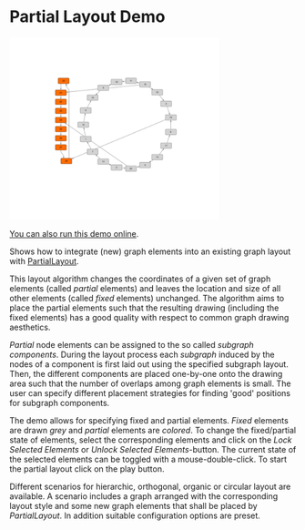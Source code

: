 # Partial Layout Demo

<img src="../../resources/image/partiallayout.png" alt="demo-thumbnail" height="320"/>

[You can also run this demo online](https://live.yworks.com/demos/layout/partial/index.html).

Shows how to integrate (new) graph elements into an existing graph layout with [PartialLayout](https://docs.yworks.com/yfileshtml/#/api/PartialLayout).

This layout algorithm changes the coordinates of a given set of graph elements (called _partial_ elements) and leaves the location and size of all other elements (called _fixed_ elements) unchanged. The algorithm aims to place the partial elements such that the resulting drawing (including the fixed elements) has a good quality with respect to common graph drawing aesthetics.

_Partial_ node elements can be assigned to the so called _subgraph components_. During the layout process each _subgraph_ induced by the nodes of a component is first laid out using the specified subgraph layout. Then, the different components are placed one-by-one onto the drawing area such that the number of overlaps among graph elements is small. The user can specify different placement strategies for finding 'good' positions for subgraph components.

The demo allows for specifying fixed and partial elements. _Fixed_ elements are drawn _grey_ and _partial_ elements are _colored_. To change the fixed/partial state of elements, select the corresponding elements and click on the _Lock Selected Elements_ or _Unlock Selected Elements_\-button. The current state of the selected elements can be toggled with a mouse-double-click. To start the partial layout click on the play button.

Different scenarios for hierarchic, orthogonal, organic or circular layout are available. A scenario includes a graph arranged with the corresponding layout style and some new graph elements that shall be placed by _PartialLayout_. In addition suitable configuration options are preset.
